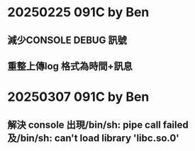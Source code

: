 # 20250225 091C by Ben
## 減少CONSOLE DEBUG 訊號
## 重整上傳log 格式為時間+訊息

# 20250307 091C by Ben
## 解決 console 出現/bin/sh: pipe call failed及/bin/sh: can't load library 'libc.so.0'
